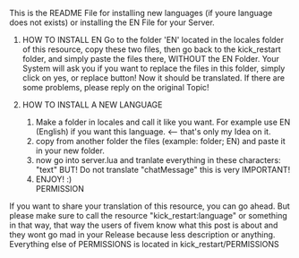 

This is the README File for installing new languages (if youre language does not exists) or installing the EN File for your Server.

1. HOW TO INSTALL EN
	Go to the folder 'EN' located in the locales folder of this resource, copy these two files,
	then go back to the kick_restart folder, and simply paste the files there, WITHOUT the EN Folder.
	Your System will ask you if you want to replace the files in this folder, simply click on yes, or replace button!
	Now it should be translated. If there are some problems, please reply on the original Topic!
	
2. HOW TO INSTALL A NEW LANGUAGE
	1. Make a folder in locales and call it like you want. For example use EN (English) if you want this language. <-- that's only my Idea on it.
	2. copy from another folder the files (example: folder; EN) and paste it in your new folder.
	3. now go into server.lua and tranlate everything in these characters: "text" BUT! Do not translate "chatMessage" this is very IMPORTANT!
	4. ENJOY! :)	
PERMISSION

If you want to share your translation of this resource, you can go ahead. But please make sure to call the resource "kick_restart:language" or something in that way,
that way the users of fivem know what this post is about and they wont go mad in your Release because less description or anything.
Everything else of PERMISSIONS is located in kick_restart/PERMISSIONS